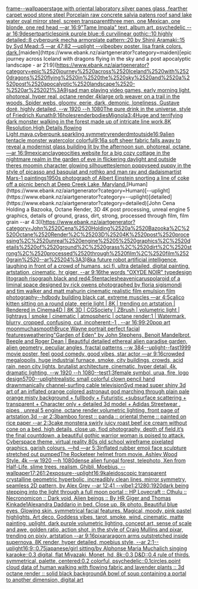 [](https://www.ebank.nz/aiartgenerator?category=)[frame](https://www.ebank.nz/aiartgenerator?category=frame)[--wallpaper](https://www.ebank.nz/aiartgenerator?category=--wallpaper)[stage with oriental laboratory silver panes glass ,fearther carpet wood stone steel Porcelain raw concrete salvia patens roof sand lake water oval mirror steel, screen transparent](https://www.ebank.nz/aiartgenerator?category=stage%2520with%2520oriental%2520laboratory%2520silver%2520panes%2520glass%2520%2Cfearther%2520carpet%2520wood%2520stone%2520steel%2520Porcelain%2520raw%2520concrete%2520salvia%2520patens%2520roof%2520sand%2520lake%2520water%2520oval%2520mirror%2520steel%2C%2520screen%2520transparent)[three men, one Mexican, one blonde, one red head —ar 16:9](https://www.ebank.nz/aiartgenerator?category=three%2520men%2C%2520one%2520Mexican%2C%2520one%2520blonde%2C%2520one%2520red%2520head%2520%E2%80%94ar%252016%3A9)["Tame Impala" text, album art, psychedelic --ar 16:9](https://www.ebank.nz/aiartgenerator?category=%22Tame%2520Impala%22%2520text%2C%2520album%2520art%2C%2520psychedelic%2520--ar%252016%3A9)[desert](https://www.ebank.nz/aiartgenerator?category=desert)[particles](https://www.ebank.nz/aiartgenerator?category=particles)[pink purple blue::6 curvilinear gothic::10 highly detailed::8 cyberpunk mecha armorplate pattern::20 by Shinji Aramaki::15 by Syd Mead::5 —ar 47:82 —uplight --vibe](https://www.ebank.nz/aiartgenerator?category=pink%2520purple%2520blue%3A%3A6%2520curvilinear%2520gothic%3A%3A10%2520highly%2520detailed%3A%3A8%2520cyberpunk%2520mecha%2520armorplate%2520pattern%3A%3A20%2520by%2520Shinji%2520Aramaki%3A%3A15%2520by%2520Syd%2520Mead%3A%3A5%2520%E2%80%94ar%252047%3A82%2520%E2%80%94uplight%2520--vibe)[obey poster. lisa frank colors. dark.](https://www.ebank.nz/aiartgenerator?category=obey%2520poster.%2520lisa%2520frank%2520colors.%2520dark.)[maiden](https://www.ebank.nz/aiartgenerator?category=maiden)[epic journey across Iceland with dragons flying in the sky and a post apocalyptic landscape - ar 21:9](https://www.ebank.nz/aiartgenerator?category=epic%2520journey%2520across%2520Iceland%2520with%2520dragons%2520flying%2520in%2520the%2520sky%2520and%2520a%2520post%2520apocalyptic%2520landscape%2520-%2520ar%252021%3A9)[sad man playing video games, early morning light, photoreal, hyper real, octane render 4k](https://www.ebank.nz/aiartgenerator?category=sad%2520man%2520playing%2520video%2520games%2C%2520early%2520morning%2520light%2C%2520photoreal%2C%2520hyper%2520real%2C%2520octane%2520render%25204k)[large orb weaver on a trail in the woods, Spider webs, gloomy, eerie, dark, demonic, loneliness, Gustave doré, highly detailed, --w 1920 --h 1080](https://www.ebank.nz/aiartgenerator?category=large%2520orb%2520weaver%2520on%2520a%2520trail%2520in%2520the%2520woods%2C%2520Spider%2520webs%2C%2520gloomy%2C%2520eerie%2C%2520dark%2C%2520demonic%2C%2520loneliness%2C%2520Gustave%2520dor%C3%A9%2C%2520highly%2520detailed%2C%2520--w%25201920%2520--h%25201080)[The pure drink in the universe, style of Friedrich Kunath](https://www.ebank.nz/aiartgenerator?category=The%2520pure%2520drink%2520in%2520the%2520universe%2C%2520style%2520of%2520Friedrich%2520Kunath)[9:16](https://www.ebank.nz/aiartgenerator?category=9%3A16)[holes](https://www.ebank.nz/aiartgenerator?category=holes)[render](https://www.ebank.nz/aiartgenerator?category=render)[bodies](https://www.ebank.nz/aiartgenerator?category=bodies)[Mignola](https://www.ebank.nz/aiartgenerator?category=Mignola)[3:4](https://www.ebank.nz/aiartgenerator?category=3%3A4)[Huge and terrifying dark monster walking in the forest,made up of intricate line work,8K Resolution,High Details,flowing Light,maya,cyberpunk,sparkling,symmetry](https://www.ebank.nz/aiartgenerator?category=Huge%2520and%2520terrifying%2520dark%2520monster%2520walking%2520in%2520the%2520forest%2Cmade%2520up%2520of%2520intricate%2520line%2520work%2C8K%2520Resolution%2CHigh%2520Details%2Cflowing%2520Light%2Cmaya%2Ccyberpunk%2Csparkling%2Csymmetry)[render](https://www.ebank.nz/aiartgenerator?category=render)[dmt](https://www.ebank.nz/aiartgenerator?category=dmt)[outside](https://www.ebank.nz/aiartgenerator?category=outside)[16:9](https://www.ebank.nz/aiartgenerator?category=16%3A9)[alien tentacle monster watercolor colorful](https://www.ebank.nz/aiartgenerator?category=alien%2520tentacle%2520monster%2520watercolor%2520colorful)[9:16](https://www.ebank.nz/aiartgenerator?category=9%3A16)[a soft sheer fabric falls away to reveal a modernist glass building lit by the afternoon sun, photoreal, octane, —ar 16:9](https://www.ebank.nz/aiartgenerator?category=a%2520soft%2520sheer%2520fabric%2520falls%2520away%2520to%2520reveal%2520a%2520modernist%2520glass%2520building%2520lit%2520by%2520the%2520afternoon%2520sun%2C%2520photoreal%2C%2520octane%2C%2520%E2%80%94ar%252016%3A9)[mexican](https://www.ebank.nz/aiartgenerator?category=mexican)[clay](https://www.ebank.nz/aiartgenerator?category=clay)[geocities website for a big cozy cottage in the nightmare realm in the garden of eve in flickering daylight and outside theres moomin character glowing silhouettes](https://www.ebank.nz/aiartgenerator?category=geocities%2520website%2520for%2520a%2520big%2520cozy%2520cottage%2520in%2520the%2520nightmare%2520realm%2520in%2520the%2520garden%2520of%2520eve%2520in%2520flickering%2520daylight%2520and%2520outside%2520theres%2520moomin%2520character%2520glowing%2520silhouettes)[lemon poppyseed puppy in the style of picasso and basquiat and rothko and man ray and dadaism](https://www.ebank.nz/aiartgenerator?category=lemon%2520poppyseed%2520puppy%2520in%2520the%2520style%2520of%2520picasso%2520and%2520basquiat%2520and%2520rothko%2520and%2520man%2520ray%2520and%2520dadaism)[artist Mars-1 paintings](https://www.ebank.nz/aiartgenerator?category=artist%2520Mars-1%2520paintings)[1950s photograph of Albert Einstein snorting a line of coke off a picnic bench at Deep Creek Lake, Maryland.](https://www.ebank.nz/aiartgenerator?category=1950s%2520photograph%2520of%2520Albert%2520Einstein%2520snorting%2520a%2520line%2520of%2520coke%2520off%2520a%2520picnic%2520bench%2520at%2520Deep%2520Creek%2520Lake%2C%2520Maryland.)[Human](https://www.ebank.nz/aiartgenerator?category=Human)[--uplight](https://www.ebank.nz/aiartgenerator?category=--uplight)[detailed](https://www.ebank.nz/aiartgenerator?category=detailed)[John Cena Holding a Bazooka, Octane Render, 3D 4K post processing, unreal engine 5 graphics, details of ground, grass, dirt, strong, processed through film, film grain --ar 4:3](https://www.ebank.nz/aiartgenerator?category=John%2520Cena%2520Holding%2520a%2520Bazooka%2C%2520Octane%2520Render%2C%25203D%25204K%2520post%2520processing%2C%2520unreal%2520engine%25205%2520graphics%2C%2520details%2520of%2520ground%2C%2520grass%2C%2520dirt%2C%2520strong%2C%2520processed%2520through%2520film%2C%2520film%2520grain%2520--ar%25204%3A3)[8k](https://www.ebank.nz/aiartgenerator?category=8k)[a future robot artificial intelligence, laughing in front of a crowd of humans, sci fi, ultra detailed, digital painting, artstation, cinematic, hr giger, --ar 9:16](https://www.ebank.nz/aiartgenerator?category=a%2520future%2520robot%2520artificial%2520intelligence%2C%2520laughing%2520in%2520front%2520of%2520a%2520crowd%2520of%2520humans%2C%2520sci%2520fi%2C%2520ultra%2520detailed%2C%2520digital%2520painting%2C%2520artstation%2C%2520cinematic%2C%2520hr%2520giger%2C%2520--ar%25209%3A16)[the words "OXYDE NOIR" typedesign litograph risograph black and red](https://www.ebank.nz/aiartgenerator?category=the%2520words%2520%22OXYDE%2520NOIR%22%2520typedesign%2520litograph%2520risograph%2520black%2520and%2520red)[4:5](https://www.ebank.nz/aiartgenerator?category=4%3A5)[tentacles](https://www.ebank.nz/aiartgenerator?category=tentacles)[heaven](https://www.ebank.nz/aiartgenerator?category=heaven)[icarus](https://www.ebank.nz/aiartgenerator?category=icarus)[polaroid of a liminal space designed by rick owens photographed by floria sigismondi and tim walker  and matt mahurin cinematic realistic film emulsion film photography](https://www.ebank.nz/aiartgenerator?category=polaroid%2520of%2520a%2520liminal%2520space%2520designed%2520by%2520rick%2520owens%2520photographed%2520by%2520floria%2520sigismondi%2520and%2520tim%2520walker%2520%2520and%2520matt%2520mahurin%2520cinematic%2520realistic%2520film%2520emulsion%2520film%2520photography)[--hd](https://www.ebank.nz/aiartgenerator?category=--hd)[body building black cat, extreme muscles —ar 4:5](https://www.ebank.nz/aiartgenerator?category=body%2520building%2520black%2520cat%2C%2520extreme%2520muscles%2520%E2%80%94ar%25204%3A5)[calico kitten sitting on a round plate, eerie light | 8K | trending on artstation | Rendered in Cinema4D | 8K 3D | CGSociety | ZBrush | volumetric light | lightrays | smoke | cinematic | atmospheric | octane render:1 | Watermark, blurry, cropped, confusing, cut, incoherent:-1 , --ar 16:9](https://www.ebank.nz/aiartgenerator?category=calico%2520kitten%2520sitting%2520on%2520a%2520round%2520plate%2C%2520eerie%2520light%2520%7C%25208K%2520%7C%2520trending%2520on%2520artstation%2520%7C%2520Rendered%2520in%2520Cinema4D%2520%7C%25208K%25203D%2520%7C%2520CGSociety%2520%7C%2520ZBrush%2520%7C%2520volumetric%2520light%2520%7C%2520lightrays%2520%7C%2520smoke%2520%7C%2520cinematic%2520%7C%2520atmospheric%2520%7C%2520octane%2520render%3A1%2520%7C%2520Watermark%2C%2520blurry%2C%2520cropped%2C%2520confusing%2C%2520cut%2C%2520incoherent%3A-1%2520%2C%2520--ar%252016%3A9)[9:20](https://www.ebank.nz/aiartgenerator?category=9%3A20)[pop art moon](https://www.ebank.nz/aiartgenerator?category=pop%2520art%2520moon)[mucha](https://www.ebank.nz/aiartgenerator?category=mucha)[smooth](https://www.ebank.nz/aiartgenerator?category=smooth)[Bruce Wayne portrait perfect facial features](https://www.ebank.nz/aiartgenerator?category=Bruce%2520Wayne%2520portrait%2520perfect%2520facial%2520features)[weathering](https://www.ebank.nz/aiartgenerator?category=weathering)["Garden of Eden" by John Stephens, Benoit Mandelbrot, Beeple and Roger Dean | Beautiful detailed ethereal alien paradise garden, alien geometry, peculiar angles, fractal patterns --w 384](https://www.ebank.nz/aiartgenerator?category=%22Garden%2520of%2520Eden%22%2520by%2520John%2520Stephens%2C%2520Benoit%2520Mandelbrot%2C%2520Beeple%2520and%2520Roger%2520Dean%2520%7C%2520Beautiful%2520detailed%2520ethereal%2520alien%2520paradise%2520garden%2C%2520alien%2520geometry%2C%2520peculiar%2520angles%2C%2520fractal%2520patterns%2520--w%2520384)[--uplight](https://www.ebank.nz/aiartgenerator?category=--uplight)[--fast](https://www.ebank.nz/aiartgenerator?category=--fast)[1999 movie poster, feel good comedy, good vibes, star actor —ar 9:16](https://www.ebank.nz/aiartgenerator?category=1999%2520movie%2520poster%2C%2520feel%2520good%2520comedy%2C%2520good%2520vibes%2C%2520star%2520actor%2520%E2%80%94ar%25209%3A16)[crowded megalopolis, huge industrial furnace, smoke, city buildings, crowds, acid rain, neon city lights, brutalist architecture, cinematic, hyper detail, 4k,  dramatic lighting, --w 1920 --h 1080](https://www.ebank.nz/aiartgenerator?category=crowded%2520megalopolis%2C%2520huge%2520industrial%2520furnace%2C%2520smoke%2C%2520city%2520buildings%2C%2520crowds%2C%2520acid%2520rain%2C%2520neon%2520city%2520lights%2C%2520brutalist%2520architecture%2C%2520cinematic%2C%2520hyper%2520detail%2C%25204k%2C%2520%2520dramatic%2520lighting%2C%2520--w%25201920%2520--h%25201080)[--test](https://www.ebank.nz/aiartgenerator?category=--test)[1:3](https://www.ebank.nz/aiartgenerator?category=1%3A3)[female symbol, urua, fire, logo design](https://www.ebank.nz/aiartgenerator?category=female%2520symbol%2C%2520urua%2C%2520fire%2C%2520logo%2520design)[5700](https://www.ebank.nz/aiartgenerator?category=5700)[--uplight](https://www.ebank.nz/aiartgenerator?category=--uplight)[realistic small colorful clown pencil hand drawn](https://www.ebank.nz/aiartgenerator?category=realistic%2520small%2520colorful%2520clown%2520pencil%2520hand%2520drawn)[manically channel-surfing cable television](https://www.ebank.nz/aiartgenerator?category=manically%2520channel-surfing%2520cable%2520television)[Syd mead super shiny 3d art of an inflated orange colored astronaut god marching through plain pale orange misty background + fullbody + Futuristic +subsurface scattering + transparent + Character only + detailed 3d model + Adidas Streetwear , pipes , unreal 5 engine, octane render,volumetric lighting, front page of artstation,3d --ar 2:3](https://www.ebank.nz/aiartgenerator?category=Syd%2520mead%2520super%2520shiny%25203d%2520art%2520of%2520an%2520inflated%2520orange%2520colored%2520astronaut%2520god%2520marching%2520through%2520plain%2520pale%2520orange%2520misty%2520background%2520%2B%2520fullbody%2520%2B%2520Futuristic%2520%2Bsubsurface%2520scattering%2520%2B%2520transparent%2520%2B%2520Character%2520only%2520%2B%2520detailed%25203d%2520model%2520%2B%2520Adidas%2520Streetwear%2520%2C%2520pipes%2520%2C%2520unreal%25205%2520engine%2C%2520octane%2520render%2Cvolumetric%2520lighting%2C%2520front%2520page%2520of%2520artstation%2C3d%2520--ar%25202%3A3)[bamboo forest :: panda :: oriental theme :: painted on rice paper --ar 2:3](https://www.ebank.nz/aiartgenerator?category=bamboo%2520forest%2520%3A%3A%2520panda%2520%3A%3A%2520oriental%2520theme%2520%3A%3A%2520painted%2520on%2520rice%2520paper%2520--ar%25202%3A3)[cake monster](https://www.ebank.nz/aiartgenerator?category=cake%2520monster)[a swirly juicy roast beef ice cream without cone on a bed, high details, close up, fiod photography, depth of field,](https://www.ebank.nz/aiartgenerator?category=a%2520swirly%2520juicy%2520roast%2520beef%2520ice%2520cream%2520without%2520cone%2520on%2520a%2520bed%2C%2520high%2520details%2C%2520close%2520up%2C%2520fiod%2520photography%2C%2520depth%2520of%2520field%2C)[it’s the final countdown, a beautiful gothic warrior woman is poised to attack. Cyberspace theme, virtual reality 80s old school wireframe pixelated graphics, garish colours. —hd —ar 5:3](https://www.ebank.nz/aiartgenerator?category=it%E2%80%99s%2520the%2520final%2520countdown%2C%2520a%2520beautiful%2520gothic%2520warrior%2520woman%2520is%2520poised%2520to%2520attack.%2520Cyberspace%2520theme%2C%2520virtual%2520reality%252080s%2520old%2520school%2520wireframe%2520pixelated%2520graphics%2C%2520garish%2520colours.%2520%E2%80%94hd%2520%E2%80%94ar%25205%3A3)[inflated rubber emoji face sculpture stretched out pumped](https://www.ebank.nz/aiartgenerator?category=inflated%2520rubber%2520emoji%2520face%2520sculpture%2520stretched%2520out%2520pumped)[The Rocketeer helmet from movie. Ashley Wood Style. 4k —w 1920 —h 1080](https://www.ebank.nz/aiartgenerator?category=The%2520Rocketeer%2520helmet%2520from%2520movie.%2520Ashley%2520Wood%2520Style.%25204k%2520%E2%80%94w%25201920%2520%E2%80%94h%25201080)[dense alien fungal forest, telephoto, Xen from Half-Life, slime trees, realism, Ghibli, Moebius, --wallpaper](https://www.ebank.nz/aiartgenerator?category=dense%2520alien%2520fungal%2520forest%2C%2520telephoto%2C%2520Xen%2520from%2520Half-Life%2C%2520slime%2520trees%2C%2520realism%2C%2520Ghibli%2C%2520Moebius%2C%2520--wallpaper)[1](https://www.ebank.nz/aiartgenerator?category=1)[7:2](https://www.ebank.nz/aiartgenerator?category=7%3A2)[6](https://www.ebank.nz/aiartgenerator?category=6)[1:2](https://www.ebank.nz/aiartgenerator?category=1%3A2)[exposure](https://www.ebank.nz/aiartgenerator?category=exposure)[--uplight](https://www.ebank.nz/aiartgenerator?category=--uplight)[16:9](https://www.ebank.nz/aiartgenerator?category=16%3A9)[kaleidoscopic transparent crystalline geometric hyperbolic, increadibly clean lines, mirror symmetry, seamless 2D pattern, by Alex Grey --ar 12:41 --vibe](https://www.ebank.nz/aiartgenerator?category=kaleidoscopic%2520transparent%2520crystalline%2520geometric%2520hyperbolic%2C%2520increadibly%2520clean%2520lines%2C%2520mirror%2520symmetry%2C%2520seamless%25202D%2520pattern%2C%2520by%2520Alex%2520Grey%2520--ar%252012%3A41%2520--vibe)[1:2](https://www.ebank.nz/aiartgenerator?category=1%3A2)[1280:1920](https://www.ebank.nz/aiartgenerator?category=1280%3A1920)[dark being stepping into the light through a full moon portal :: HP Lovecraft :: Cthulu :: Necronomicon :: Dark void, Alien beings :: By HR Giger and Thomas Kinkade](https://www.ebank.nz/aiartgenerator?category=dark%2520being%2520stepping%2520into%2520the%2520light%2520through%2520a%2520full%2520moon%2520portal%2520%3A%3A%2520HP%2520Lovecraft%2520%3A%3A%2520Cthulu%2520%3A%3A%2520Necronomicon%2520%3A%3A%2520Dark%2520void%2C%2520Alien%2520beings%2520%3A%3A%2520By%2520HR%2520Giger%2520and%2520Thomas%2520Kinkade)[1](https://www.ebank.nz/aiartgenerator?category=1)[Alexandra Daddario in bed. Close up. 8k photo. Beautiful blue eyes, Glowing skin. symmetrical facial features. Magical, moody, pink pastel highlights. Art deco. Goddess vibes, tarot, smoke, wind. cinematic, matte painting, uplight, dark purple volumetric lighting. concept art, sense of scale and awe, golden ratio, action shot, in the style of Craig Mullins and pixar, trending on pixiv, artstation --ar 9:16](https://www.ebank.nz/aiartgenerator?category=Alexandra%2520Daddario%2520in%2520bed.%2520Close%2520up.%25208k%2520photo.%2520Beautiful%2520blue%2520eyes%2C%2520Glowing%2520skin.%2520symmetrical%2520facial%2520features.%2520Magical%2C%2520moody%2C%2520pink%2520pastel%2520highlights.%2520Art%2520deco.%2520Goddess%2520vibes%2C%2520tarot%2C%2520smoke%2C%2520wind.%2520cinematic%2C%2520matte%2520painting%2C%2520uplight%2C%2520dark%2520purple%2520volumetric%2520lighting.%2520concept%2520art%2C%2520sense%2520of%2520scale%2520and%2520awe%2C%2520golden%2520ratio%2C%2520action%2520shot%2C%2520in%2520the%2520style%2520of%2520Craig%2520Mullins%2520and%2520pixar%2C%2520trending%2520on%2520pixiv%2C%2520artstation%2520--ar%25209%3A16)[pixar](https://www.ebank.nz/aiartgenerator?category=pixar)[](https://www.ebank.nz/aiartgenerator?category=)[aragorn arms outstretched inside supernova, 8K render, hyper detailed, moebius style,  --ar 2:1](https://www.ebank.nz/aiartgenerator?category=aragorn%2520arms%2520outstretched%2520inside%2520supernova%2C%25208K%2520render%2C%2520hyper%2520detailed%2C%2520moebius%2520style%2C%2520%2520--ar%25202%3A1)[--uplight](https://www.ebank.nz/aiartgenerator?category=--uplight)[16:9](https://www.ebank.nz/aiartgenerator?category=16%3A9)[::0.75](https://www.ebank.nz/aiartgenerator?category=%3A%3A0.75)[japanese/girl sitting/by Alphonse Maria Mucha](https://www.ebank.nz/aiartgenerator?category=japanese/girl%2520sitting/by%2520Alphonse%2520Maria%2520Mucha)[lich singing karaoke::0.3 digital, flat Miyazaki, Monet, hd, 8k::0.3 D&D::0.4 rule of thirds, symmetrical, palette, centered:0.2 colorful, psychedelic::0.1](https://www.ebank.nz/aiartgenerator?category=lich%2520singing%2520karaoke%3A%3A0.3%2520digital%2C%2520flat%2520Miyazaki%2C%2520Monet%2C%2520hd%2C%25208k%3A%3A0.3%2520D%26D%3A%3A0.4%2520rule%2520of%2520thirds%2C%2520symmetrical%2C%2520palette%2C%2520centered%3A0.2%2520colorful%2C%2520psychedelic%3A%3A0.1)[circles,](https://www.ebank.nz/aiartgenerator?category=circles%2C)[point cloud data of human walking with flowing fabric and lavender plants :: 3d octane render :: solid black background](https://www.ebank.nz/aiartgenerator?category=point%2520cloud%2520data%2520of%2520human%2520walking%2520with%2520flowing%2520fabric%2520and%2520lavender%2520plants%2520%3A%3A%25203d%2520octane%2520render%2520%3A%3A%2520solid%2520black%2520background)[A bowl of soup containing a portal to another dimension, digital art](https://www.ebank.nz/aiartgenerator?category=A%2520bowl%2520of%2520soup%2520containing%2520a%2520portal%2520to%2520another%2520dimension%2C%2520digital%2520art)